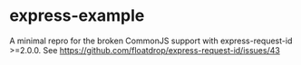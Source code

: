 # express-example

A minimal repro for the broken CommonJS support with express-request-id >=2.0.0.
See https://github.com/floatdrop/express-request-id/issues/43


